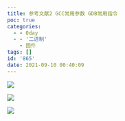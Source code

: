 ```yaml
---
title: 参考文献2 GCC常用参数 GDB常用指令
poc: true
categories:
  - - 0day
  - - '二进制'
    - 固件
tags: []
id: '865'
date: 2021-09-10 00:40:09
---
```


![](https://raw.githubusercontent.com/Valkierja/ALLPIC/main/img/202303172114295.png)

![](https://raw.githubusercontent.com/Valkierja/ALLPIC/main/img/202303172101532.png)

![](https://raw.githubusercontent.com/Valkierja/ALLPIC/main/img/202303172101944.png)